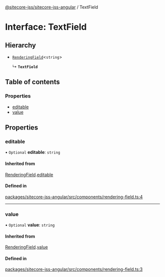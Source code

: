 [@sitecore-jss/sitecore-jss-angular](../README.md) / TextField

# Interface: TextField

## Hierarchy

- [`RenderingField`](RenderingField.md)\<`string`\>

  ↳ **`TextField`**

## Table of contents

### Properties

- [editable](TextField.md#editable)
- [value](TextField.md#value)

## Properties

### editable

• `Optional` **editable**: `string`

#### Inherited from

[RenderingField](RenderingField.md).[editable](RenderingField.md#editable)

#### Defined in

[packages/sitecore-jss-angular/src/components/rendering-field.ts:4](https://github.com/Sitecore/jss/blob/284ab8f9d/packages/sitecore-jss-angular/src/components/rendering-field.ts#L4)

___

### value

• `Optional` **value**: `string`

#### Inherited from

[RenderingField](RenderingField.md).[value](RenderingField.md#value)

#### Defined in

[packages/sitecore-jss-angular/src/components/rendering-field.ts:3](https://github.com/Sitecore/jss/blob/284ab8f9d/packages/sitecore-jss-angular/src/components/rendering-field.ts#L3)
